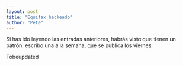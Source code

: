 ```yaml
---
layout: post
title: "Equifax hackeado"
author: "Pete"
---
```


Si has ido leyendo las entradas anteriores, habrás visto que tienen un patrón: escribo una a la semana, que se publica los viernes:

Tobeupdated

